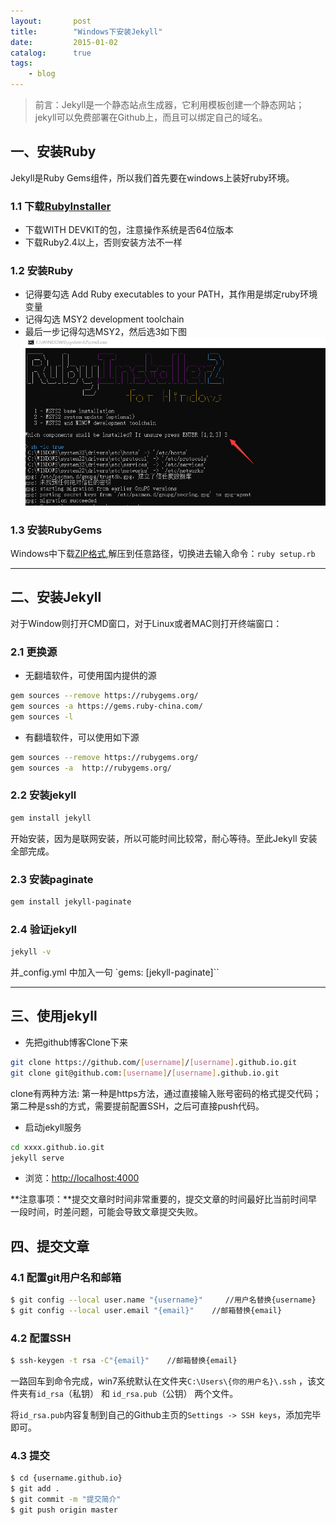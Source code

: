 ```yaml
---
layout:       post
title:        "Windows下安装Jekyll"
date:         2015-01-02
catalog:      true
tags:
    - blog
---
```


>  前言：Jekyll是一个静态站点生成器，它利用模板创建一个静态网站；jekyll可以免费部署在Github上，而且可以绑定自己的域名。

## 一、安装Ruby

Jekyll是Ruby Gems组件，所以我们首先要在windows上装好ruby环境。

### 1.1 下载[RubyInstaller](http://rubyinstaller.org/downloads/)

* 下载WITH DEVKIT的包，注意操作系统是否64位版本
* 下载Ruby2.4以上，否则安装方法不一样

### 1.2  安装Ruby

* 记得要勾选 Add Ruby executables to your PATH，其作用是绑定ruby环境变量
* 记得勾选 MSY2 development toolchain
* 最后一步记得勾选MSY2，然后选3如下图![jekyll](/images/2015/jekyll.png)

### 1.3 安装RubyGems

Windows中下载[ZIP格式](https://rubygems.org/pages/download),解压到任意路径，切换进去输入命令：`ruby setup.rb`

---

##  二、安装Jekyll

对于Window则打开CMD窗口，对于Linux或者MAC则打开终端窗口：

### 2.1 更换源

* 无翻墙软件，可使用国内提供的源
```Bash
gem sources --remove https://rubygems.org/
gem sources -a https://gems.ruby-china.com/
gem sources -l
```
* 有翻墙软件，可以使用如下源
```Bash
gem sources --remove https://rubygems.org/
gem sources -a  http://rubygems.org/
```

### 2.2 安装jekyll
```Bash
gem install jekyll
```
开始安装，因为是联网安装，所以可能时间比较常，耐心等待。至此Jekyll 安装全部完成。

### 2.3 安装paginate
```Bash
gem install jekyll-paginate
```

### 2.4 验证jekyll
```Bash
jekyll -v
```

并_config.yml 中加入一句 `gems: [jekyll-paginate]``

---

## 三、使用jekyll

*  先把github博客Clone下来
```Bash
git clone https://github.com/[username]/[username].github.io.git
git clone git@github.com:[username]/[username].github.io.git
```
clone有两种方法:
第一种是https方法，通过直接输入账号密码的格式提交代码；
第二种是ssh的方式，需要提前配置SSH，之后可直接push代码。
* 启动jekyll服务
```Bash
cd xxxx.github.io.git
jekyll serve
```
*  浏览：[http://localhost:4000](http://localhost:4000/index.html)

**注意事项：**提交文章时时间非常重要的，提交文章的时间最好比当前时间早一段时间，时差问题，可能会导致文章提交失败。

## 四、提交文章

### 4.1 配置git用户名和邮箱
```Bash
$ git config --local user.name "{username}"     //用户名替换{username}
$ git config --local user.email "{email}"    //邮箱替换{email}
```
### 4.2 配置SSH
```Bash
$ ssh-keygen -t rsa -C"{email}"    //邮箱替换{email}
```
一路回车到命令完成，win7系统默认在文件夹`C:\Users\{你的用户名}\.ssh` ，该文件夹有`id_rsa`（私钥） 和 `id_rsa.pub`（公钥） 两个文件。

将`id_rsa.pub`内容复制到自己的Github主页的`Settings -> SSH keys`，添加完毕即可。

### 4.3 提交
```Bash
$ cd {username.github.io}
$ git add .
$ git commit -m "提交简介"
$ git push origin master
```
